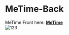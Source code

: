# MeTime-Back
MeTime Front here: **[MeTime](https://github.com/Vitkanda/meTime_front)**
<br/>
![123](https://user-images.githubusercontent.com/76901834/167852740-1784152d-1482-454f-af5a-48226e225ce4.gif)
